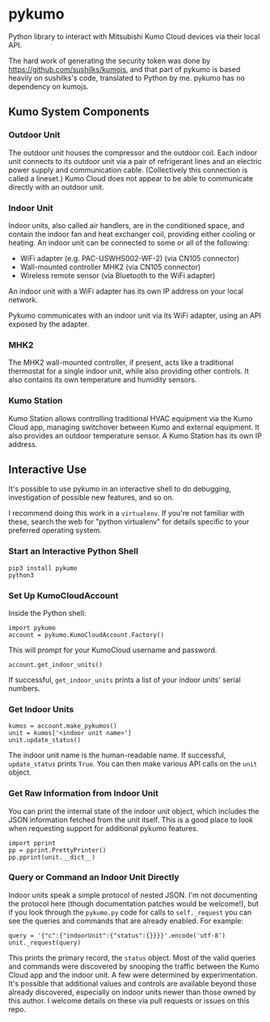 # pykumo
Python library to interact with Mitsubishi Kumo Cloud devices via their local API.

The hard work of generating the security token was done by https://github.com/sushilks/kumojs, and that part of pykumo is based heavily on sushilks's code, translated to Python by me. pykumo has no dependency on kumojs.

## Kumo System Components

### Outdoor Unit
The outdoor unit houses the compressor and the outdoor coil. Each indoor unit connects to its outdoor unit via a pair of refrigerant lines and an electric power supply and communication cable. (Collectively this connection is called a lineset.) Kumo Cloud does not appear to be able to communicate directly with an outdoor unit.

### Indoor Unit
Indoor units, also called air handlers, are in the conditioned space, and contain the indoor fan and heat exchanger coil, providing either cooling or heating. An indoor unit can be connected to some or all of the following:

* WiFi adapter (e.g. PAC-USWHS002-WF-2) (via CN105 connector)
* Wall-mounted controller MHK2 (via CN105 connector)
* Wireless remote sensor (via Bluetooth to the WiFi adapter)

An indoor unit with a WiFi adapter has its own IP address on your local network.

Pykumo communicates with an indoor unit via its WiFi adapter, using an API exposed by the adapter.

### MHK2
The MHK2 wall-mounted controller, if present, acts like a traditional thermostat for a single indoor unit, while also providing other controls. It also contains its own temperature and humidity sensors.

### Kumo Station
Kumo Station allows controlling traditional HVAC equipment via the Kumo Cloud app, managing switchover between Kumo and external equipment. It also provides an outdoor temperature sensor. A Kumo Station has its own IP address.

## Interactive Use
It's possible to use pykumo in an interactive shell to do debugging, investigation of possible new features, and so on.

I recommend doing this work in a `virtualenv`. If you're not familiar with these, search the web for "python virtualenv" for details specific to your preferred operating system.

### Start an Interactive Python Shell
```
pip3 install pykumo
python3
```
### Set Up KumoCloudAccount
Inside the Python shell:
```
import pykumo
account = pykumo.KumoCloudAccount.Factory()
```
This will prompt for your KumoCloud username and password.

```
account.get_indoor_units()
```
If successful, `get_indoor_units` prints a list of your indoor units' serial numbers.

### Get Indoor Units
```
kumos = account.make_pykumos()
unit = kumos['<indoor unit name>']
unit.update_status()
```
The indoor unit name is the human-readable name. If successful, `update_status` prints `True`. You can then make various API calls on the `unit` object.

### Get Raw Information from Indoor Unit
You can print the internal state of the indoor unit object, which includes the JSON information fetched from the unit itself. This is a good place to look when requesting support for additional pykumo features.
```
import pprint
pp = pprint.PrettyPrinter()
pp.pprint(unit.__dict__)
```

### Query or Command an Indoor Unit Directly
Indoor units speak a simple protocol of nested JSON. I'm not documenting the protocol here (though documentation patches would be welcome!), but if you look through the `pykumo.py` code for calls to `self._request` you can see the queries and commands that are already enabled. For example:
```
query = '{"c":{"indoorUnit":{"status":{}}}}'.encode('utf-8')
unit._request(query)
```
This prints the primary record, the `status` object. Most of the valid queries and commands were discovered by snooping the traffic between the Kumo Cloud app and the indoor unit. A few were determined by experimentation. It's possible that additional values and controls are available beyond those already discovered, especially on indoor units newer than those owned by this author. I welcome details on these via pull requests or issues on this repo.
